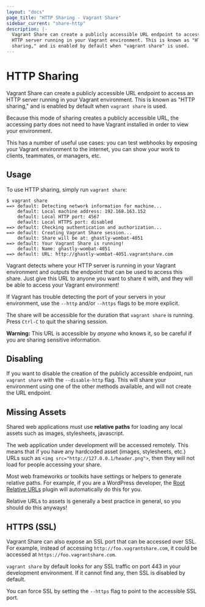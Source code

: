 ```yaml
---
layout: "docs"
page_title: "HTTP Sharing - Vagrant Share"
sidebar_current: "share-http"
description: |-
  Vagrant Share can create a publicly accessible URL endpoint to access an
  HTTP server running in your Vagrant environment. This is known as "HTTP
  sharing," and is enabled by default when "vagrant share" is used.
---
```


# HTTP Sharing

Vagrant Share can create a publicly accessible URL endpoint to access an
HTTP server running in your Vagrant environment. This is known as "HTTP
sharing," and is enabled by default when `vagrant share` is used.

Because this mode of sharing creates a publicly accessible URL, the accessing
party does not need to have Vagrant installed in order to view your environment.

This has a number of useful use cases: you can test webhooks by exposing
your Vagrant environment to the internet, you can show your work to clients,
teammates, or managers, etc.

## Usage

To use HTTP sharing, simply run `vagrant share`:

```
$ vagrant share
==> default: Detecting network information for machine...
    default: Local machine address: 192.168.163.152
    default: Local HTTP port: 4567
    default: Local HTTPS port: disabled
==> default: Checking authentication and authorization...
==> default: Creating Vagrant Share session...
    default: Share will be at: ghastly-wombat-4051
==> default: Your Vagrant Share is running!
    default: Name: ghastly-wombat-4051
==> default: URL: http://ghastly-wombat-4051.vagrantshare.com
```

Vagrant detects where your HTTP server is running in your Vagrant environment
and outputs the endpoint that can be used to access this share. Just give
this URL to anyone you want to share it with, and they will be able to access
your Vagrant environment!

If Vagrant has trouble detecting the port of your servers in your environment,
use the `--http` and/or `--https` flags to be more explicit.

The share will be accessible for the duration that `vagrant share` is running.
Press `Ctrl-C` to quit the sharing session.

<div class="alert alert-warning">
  <strong>Warning:</strong> This URL is accessible by <em>anyone</em>
  who knows it, so be careful if you are sharing sensitive information.
</div>

## Disabling

If you want to disable the creation of the publicly accessible endpoint,
run `vagrant share` with the `--disable-http` flag. This will share your
environment using one of the other methods available, and will not create
the URL endpoint.

## Missing Assets

Shared web applications must use **relative paths** for loading any
local assets such as images, stylesheets, javascript.

The web application under development will be accessed remotely. This means
that if you have any hardcoded asset (images, stylesheets, etc.) URLs
such as `<img src="http://127.0.0.1/header.png">`, then they will not load
for people accessing your share.

Most web frameworks or toolkits have settings or helpers to generate
relative paths. For example, if you are a WordPress developer, the
[Root Relative URLs](http://wordpress.org/plugins/root-relative-urls/) plugin
will automatically do this for you.

Relative URLs to assets is generally a best practice in general, so you
should do this anyways!

## HTTPS (SSL)

Vagrant Share can also expose an SSL port that can be accessed over
SSL. For example, instead of accessing `http://foo.vagrantshare.com`, it
could be accessed at `https://foo.vagrantshare.com`.

`vagrant share` by default looks for any SSL traffic on port 443 in your
development environment. If it cannot find any, then SSL is disabled by
default.

You can force SSL by setting the `--https` flag to point to the accessible
SSL port.
